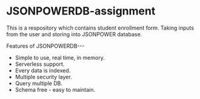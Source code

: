 # JSONPOWERDB-assignment
This is a respository which contains student enrollment form. Taking inputs from the user and storing into JSONPOWER database.

Features of JSONPOWERDB---

* Simple to use, real time, in memory.
* Serverless support.
* Every data is indexed.
* Multiple security layer.
* Query  multiple DB.
* Schema free - easy to maintain.
